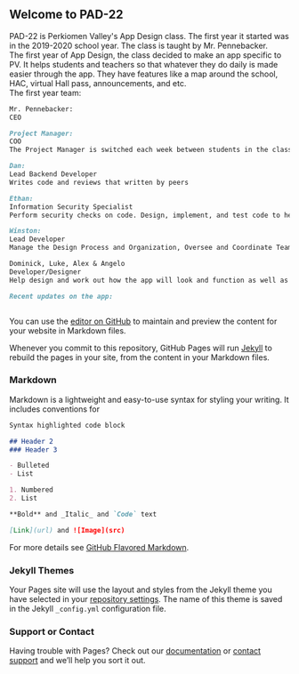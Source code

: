 ## Welcome to PAD-22
PAD-22 is Perkiomen Valley's App Design class. The first year it started was in the 2019-2020 school year. The class is taught by Mr. Pennebacker. 
<br/>
The first year of App Design, the class decided to make an app specific to PV. It helps students and teachers so that whatever they do daily is made easier through the app. They have features like a map around the school, HAC, virtual Hall pass, announcements, and etc.
<br/>
The first year team:
<br/>
```markdown
Mr. Pennebacker:
CEO
```
```markdown
Project Manager:
COO
The Project Manager is switched each week between students in the class.
```
```markdown
Dan:
Lead Backend Developer
Writes code and reviews that written by peers
```
```markdown
Ethan:
Information Security Specialist
Perform security checks on code. Design, implement, and test code to help improve security. Sanitizing input and validating input to prevent xss attacks. Perform analysis and diagnose client issues.
```
```markdown
Winston:
Lead Developer
Manage the Design Process and Organization, Oversee and Coordinate Teams, Set Deadlines and Timelines
```
```markdown
Dominick, Luke, Alex & Angelo
Developer/Designer
Help design and work out how the app will look and function as well as help with programming/debugging. A mix between designer and programmer.
```











```markdown
Recent updates on the app:



```





























You can use the [editor on GitHub](https://github.com/jblasek/Pad22/edit/master/index.md) to maintain and preview the content for your website in Markdown files.

Whenever you commit to this repository, GitHub Pages will run [Jekyll](https://jekyllrb.com/) to rebuild the pages in your site, from the content in your Markdown files.

### Markdown

Markdown is a lightweight and easy-to-use syntax for styling your writing. It includes conventions for

```markdown
Syntax highlighted code block

## Header 2
### Header 3

- Bulleted
- List

1. Numbered
2. List

**Bold** and _Italic_ and `Code` text

[Link](url) and ![Image](src)
```

For more details see [GitHub Flavored Markdown](https://guides.github.com/features/mastering-markdown/).

### Jekyll Themes

Your Pages site will use the layout and styles from the Jekyll theme you have selected in your [repository settings](https://github.com/jblasek/Pad22/settings). The name of this theme is saved in the Jekyll `_config.yml` configuration file.

### Support or Contact

Having trouble with Pages? Check out our [documentation](https://help.github.com/categories/github-pages-basics/) or [contact support](https://github.com/contact) and we’ll help you sort it out.
